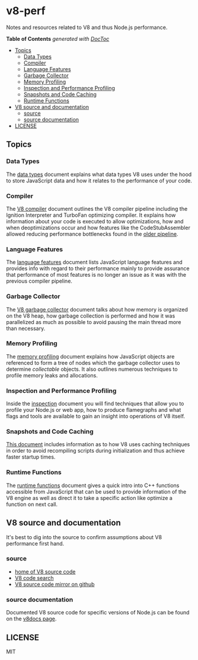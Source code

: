 # v8-perf

Notes and resources related to V8 and thus Node.js performance.

<!-- START doctoc generated TOC please keep comment here to allow auto update -->
<!-- DON'T EDIT THIS SECTION, INSTEAD RE-RUN doctoc TO UPDATE -->
**Table of Contents**  *generated with [DocToc](https://github.com/thlorenz/doctoc)*

- [Topics](#topics)
  - [Data Types](#data-types)
  - [Compiler](#compiler)
  - [Language Features](#language-features)
  - [Garbage Collector](#garbage-collector)
  - [Memory Profiling](#memory-profiling)
  - [Inspection and Performance Profiling](#inspection-and-performance-profiling)
  - [Snapshots and Code Caching](#snapshots-and-code-caching)
  - [Runtime Functions](#runtime-functions)
- [V8 source and documentation](#v8-source-and-documentation)
  - [source](#source)
  - [source documentation](#source-documentation)
- [LICENSE](#license)

<!-- END doctoc generated TOC please keep comment here to allow auto update -->

## Topics

### Data Types

The [data types](data-types.md) document explains what data types V8 uses under the hood to
store JavaScript data and how it relates to the performance of your code.

### Compiler

The [V8 compiler](compiler.md) document outlines the V8 compiler pipeline including the
Ignition Interpreter and TurboFan optimizing compiler. It explains how information about your
code is executed to allow optimizations, how and when deoptimizations occur and how features
like the CodeStubAssembler allowed reducing performance bottlenecks found in the [older
pipeline](crankshaft/compiler.md).

### Language Features

The [language features](language-features.md) document lists JavaScript language features and
provides info with regard to their performance mainly to provide assurance that performance of
most features is no longer an issue as it was with the previous compiler pipeline.

### Garbage Collector

The [V8 garbage collector](gc.md) document talks about how memory is organized on the V8 heap,
how garbage collection is performed and how it was parallelized as much as possible to avoid
pausing the main thread more than necessary.

### Memory Profiling

The [memory profiling](memory-profiling.md) document explains how JavaScript objects are
referenced to form a tree of nodes which the garbage collector uses to determine _collectable_
objects. It also outlines numerous techniques to profile memory leaks and allocations.

### Inspection and Performance Profiling

Inside the [inspection](inspection.md) document you will find techniques that allow you to
profile your Node.js or web app, how to produce flamegraphs and what flags and tools are
available to gain an insight into operations of V8 itself.

### Snapshots and Code Caching

[This document](snapshots+code-caching.md) includes information as to how V8 uses caching
techniques in order to avoid recompiling scripts during initialization and thus achieve faster
startup times.

### Runtime Functions

The [runtime functions](runtime-functions.md) document gives a quick intro into C++ functions
accessible from JavaScript that can be used to provide information of the V8 engine as well as
direct it to take a specific action like optimize a function on next call.

## V8 source and documentation

It's best to dig into the source to confirm assumptions about V8 performance first hand.

### source

- [home of V8 source code](https://code.google.com/p/v8/)
- [V8 code search](https://source.chromium.org/chromium/chromium/src/+/main:v8/)
- [V8 source code mirror on github](https://github.com/v8/v8/)

### source documentation

Documented V8 source code for specific versions of Node.js can be found on the [v8docs
page](https://v8docs.nodesource.com/).

## LICENSE

MIT
